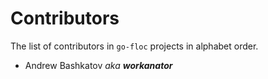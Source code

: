 # Contributors

The list of contributors in `go-floc` projects in alphabet order.

* Andrew Bashkatov *aka **workanator***
